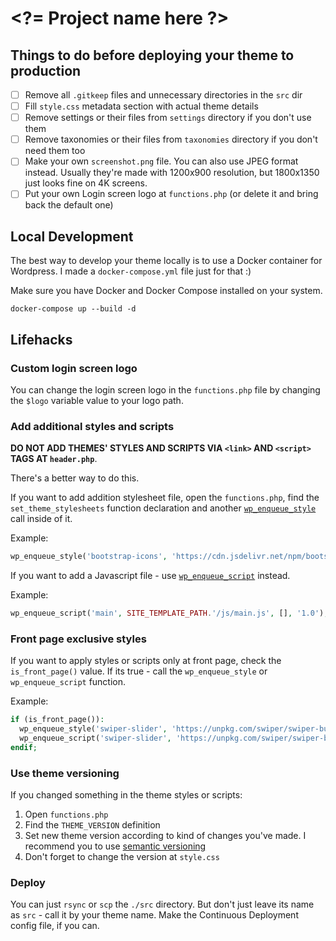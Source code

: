 # &lt;?= Project name here ?&gt;

## Things to do before deploying your theme to production
- [ ] Remove all `.gitkeep` files and unnecessary directories in the `src` dir
- [ ] Fill `style.css` metadata section with actual theme details
- [ ] Remove settings or their files from `settings` directory if you don't use them
- [ ] Remove taxonomies or their files from `taxonomies` directory if you don't need them too
- [ ] Make your own `screenshot.png` file. You can also use JPEG format instead. Usually they're made with 1200x900 resolution, but 1800x1350 just looks fine on 4K screens.
- [ ] Put your own Login screen logo at `functions.php` (or delete it and bring back the default one)

## Local Development
The best way to develop your theme locally is to use a Docker container for Wordpress. I made a `docker-compose.yml` file just for that :)

Make sure you have Docker and Docker Compose installed on your system.

```
docker-compose up --build -d
```

## Lifehacks

### Custom login screen logo
You can change the login screen logo in the `functions.php` file by changing the `$logo` variable value to your logo path.

### Add additional styles and scripts
**DO NOT ADD THEMES' STYLES AND SCRIPTS VIA `<link>` AND `<script>` TAGS AT `header.php`**.

There's a better way to do this.

If you want to add addition stylesheet file, open the `functions.php`, find the `set_theme_stylesheets` function declaration and another [`wp_enqueue_style`](https://developer.wordpress.org/reference/functions/wp_enqueue_style/) call inside of it.

Example:
```php
wp_enqueue_style('bootstrap-icons', 'https://cdn.jsdelivr.net/npm/bootstrap-icons@1.4.0/font/bootstrap-icons.css', [], '1.0');
```

If you want to add a Javascript file - use [`wp_enqueue_script`](https://developer.wordpress.org/reference/functions/wp_enqueue_script/) instead.

Example:
```php
wp_enqueue_script('main', SITE_TEMPLATE_PATH.'/js/main.js', [], '1.0');
```

### Front page exclusive styles

If you want to apply styles or scripts only at front page, check the `is_front_page()` value. If its true - call the `wp_enqueue_style` or `wp_enqueue_script` function.

Example:
```php
if (is_front_page()):
  wp_enqueue_style('swiper-slider', 'https://unpkg.com/swiper/swiper-bundle.css', [], '6.5.3');
  wp_enqueue_script('swiper-slider', 'https://unpkg.com/swiper/swiper-bundle.min.css', [], '6.5.3');
endif;
```

### Use theme versioning

If you changed something in the theme styles or scripts:
1. Open `functions.php`
2. Find the `THEME_VERSION` definition
3. Set new theme version according to kind of changes you've made. I recommend you to use [semantic versioning](https://semver.org/)
4. Don't forget to change the version at `style.css`

### Deploy
You can just `rsync` or `scp` the `./src` directory. But don't just leave its name as `src` - call it by your theme name. Make the Continuous Deployment config file, if you can.
